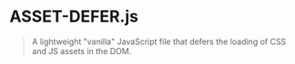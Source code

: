 # ASSET-DEFER.js
> A lightweight "vanilla" JavaScript file that defers the loading of CSS and JS assets in the DOM.